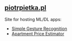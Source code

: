 ## [piotrpietka.pl](https://www.piotrpietka.pl/)
Site for hosting ML/DL apps:
- [Simple Gesture Recognition](https://www.piotrpietka.pl/simple_gesture_recognition/)
- [Apartment Price Estimator](https://www.piotrpietka.pl/apartment_price_estimator/)
